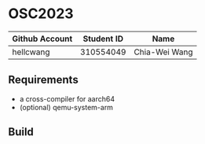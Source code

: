 # OSC2023

| Github Account | Student ID | Name          |
|----------------|------------|---------------|
| hellcwang      | 310554049  | Chia-Wei Wang |

## Requirements

* a cross-compiler for aarch64
* (optional) qemu-system-arm

## Build 
